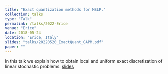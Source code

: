 ```yaml
---
title: "Exact quantization methods for MSLP."
collection: talks
type: "Talk"
permalink: /talks/2022-Erice
venue: "Erice"
date: 2018-05-24
location: "Erice, Italy"
slides: "talks/20220520_ExactQuant_GAPM.pdf"
paper: ""
---
```

In this talk we explain how to obtain local and uniform exact discretization
of linear stochastic problems.
[slides](../files/talks/20220520_ExactQuant_GAPM.pdf)
